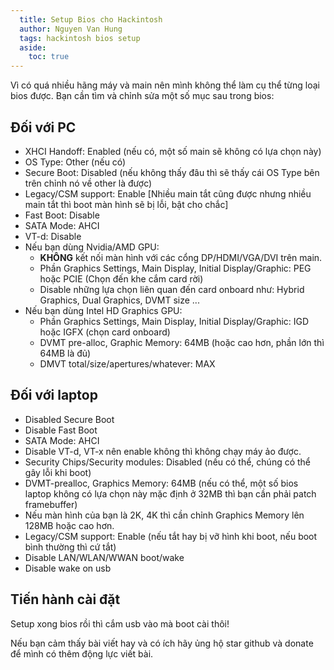 ```yaml
---
  title: Setup Bios cho Hackintosh
  author: Nguyen Van Hung
  tags: hackintosh bios setup
  aside:
    toc: true
---
```

Vì có quá nhiều hãng máy và main nên mình không thể làm cụ thể từng loại bios được. Bạn cần tìm và chỉnh sửa một số mục sau trong bios:

## Đối với PC

* XHCI Handoff: Enabled \(nếu có, một số main sẽ không có lựa chọn này\)
* OS Type: Other \(nếu có\)
* Secure Boot: Disabled \(nếu không thấy đâu thì sẽ thấy cái OS Type bên trên chỉnh nó về other là được\)
* Legacy/CSM support: Enable \[Nhiều main tắt cũng được nhưng nhiều main tắt thì boot màn hình sẽ bị lỗi, bật cho chắc\]
* Fast Boot: Disable
* SATA Mode: AHCI
* VT-d: Disable
* Nếu bạn dùng Nvidia/AMD GPU:
  * __KHÔNG__ kết nối màn hình với các cổng DP/HDMI/VGA/DVI trên main.
  * Phần Graphics Settings, Main Display, Initial Display/Graphic: PEG hoặc PCIE (Chọn đến khe cắm card rời)
  * Disable những lựa chọn liên quan đến card onboard như: Hybrid Graphics, Dual Graphics, DVMT size ...
* Nếu bạn dùng Intel HD Graphics GPU:
  * Phần Graphics Settings, Main Display, Initial Display/Graphic: IGD hoặc IGFX \(chọn card onboard\)
  * DVMT pre-alloc, Graphic Memory: 64MB \(hoặc cao hơn, phần lớn thì 64MB là đủ\)
  * DMVT total/size/apertures/whatever: MAX

## Đối với laptop

* Disabled Secure Boot
* Disable Fast Boot
* SATA Mode: AHCI
* Disable VT-d, VT-x nên enable không thì không chạy máy ảo được.
* Security Chips/Security modules: Disabled \(nếu có thể, chúng có thể gây lỗi khi boot\)
* DVMT-prealloc, Graphics Memory: 64MB \(nếu có thể, một số bios laptop không có lựa chọn này mặc định ở 32MB thì bạn cần phải patch framebuffer\)
* Nếu màn hình của bạn là 2K, 4K thì cần chỉnh Graphics Memory lên 128MB hoặc cao hơn.
* Legacy/CSM support: Enable \(nếu tắt hay bị vỡ hình khi boot, nếu boot bình thường thì cứ tắt\)
* Disable LAN/WLAN/WWAN boot/wake
* Disable wake on usb

## Tiến hành cài đặt
Setup xong bios rồi thì cắm usb vào mà boot cài thôi!

Nếu bạn cảm thấy bài viết hay và có ích hãy ủng hộ star github và donate để mình có thêm động lực viết bài.
